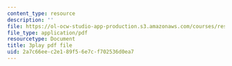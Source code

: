 ```yaml
---
content_type: resource
description: ''
file: https://ol-ocw-studio-app-production.s3.amazonaws.com/courses/res-6-012-introduction-to-probability-spring-2018/2a7c66eec2e189f56e7cf702536d0ea7_363JQxFwLXg.pdf
file_type: application/pdf
resourcetype: Document
title: 3play pdf file
uid: 2a7c66ee-c2e1-89f5-6e7c-f702536d0ea7
---
```


